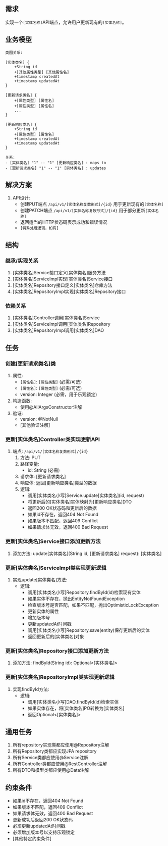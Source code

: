 ## 需求
实现一个`[实体名称]`API端点，允许用户更新现有的`[实体名称]`。

## 业务模型
```
类图关系:

[实体类名] {
    +String id
    +[其他属性类型] [其他属性名]
    +timestamp createdAt
    +timestamp updatedAt
}

[更新请求类名] {
    +[属性类型] [属性名]
    +[属性类型] [属性名]
    ...
}

[更新响应类名] {
    +String id
    +[属性类型] [属性名]
    +timestamp createdAt
    +timestamp updatedAt
}

关系:
- [实体类名] "1" -- "1" [更新响应类名] : maps to
- [更新请求类名] "1" -- "1" [实体类名] : updates
```

## 解决方案
1. API设计:
   - 创建PUT端点 `/api/v1/[实体名称复数形式]/{id}` 用于更新现有的`[实体名称]`
   - 创建PATCH端点 `/api/v1/[实体名称复数形式]/{id}` 用于部分更新`[实体名称]`
   - 返回适当的HTTP状态码表示成功和错误情况
   - `[特殊处理逻辑，如有]`

## 结构

### 继承/实现关系
1. [实体类名]Service接口定义[实体类名]服务方法
2. [实体类名]ServiceImpl实现[实体类名]Service接口
3. [实体类名]Repository接口定义[实体类名]仓库方法
4. [实体类名]RepositoryImpl实现[实体类名]Repository接口

### 依赖关系
1. [实体类名]Controller调用[实体类名]Service
2. [实体类名]ServiceImpl调用[实体类名]Repository
3. [实体类名]RepositoryImpl调用[实体类名]DAO

## 任务

### 创建[更新请求类名]类
  1. 属性:
     - `[属性名]`: `[属性类型]` (必需/可选)
     - `[属性名]`: `[属性类型]` (必需/可选)
     - version: Integer (必需，用于乐观锁定)
  2. 构造函数:
     - 使用@AllArgsConstructor注解
  3. 验证:
     - version: @NotNull
     - [其他验证注解]

### 更新[实体类名]Controller类实现更新API
  1. 端点: `/api/v1/[实体名称复数形式]/{id}`
     1. 方法: PUT
     2. 路径变量:
        - id: String (必需)
     3. 请求体: [更新请求类名]
     4. 响应体: 返回[更新响应类名]类型的数据
     5. 逻辑:
        - 调用[实体类名小写]Service.update[实体类名](id, request)
        - 将更新后的[实体类名]实体映射为[更新响应类名]DTO
        - 返回200 OK状态码和更新后的数据
        - 如果id不存在，返回404 Not Found
        - 如果版本不匹配，返回409 Conflict
        - 如果请求体无效，返回400 Bad Request

### 更新[实体类名]Service接口添加更新方法
  1. 添加方法: update[实体类名](String id, [更新请求类名] request): [实体类名]

### 更新[实体类名]ServiceImpl类实现更新逻辑
  1. 实现update[实体类名]方法:
     - 逻辑:
       - 调用[实体类名小写]Repository.findById(id)检索现有实体
       - 如果实体不存在，抛出EntityNotFoundException
       - 检查版本号是否匹配，如果不匹配，抛出OptimisticLockException
       - 更新实体的属性
       - 增加版本号
       - 更新updatedAt时间戳
       - 调用[实体类名小写]Repository.save(entity)保存更新后的实体
       - 返回更新后的[实体类名]对象

### 更新[实体类名]Repository接口添加更新方法
  1. 添加方法: findById(String id): Optional<[实体类名]>

### 更新[实体类名]RepositoryImpl类实现更新逻辑
  1. 实现findById方法:
     - 逻辑:
       - 调用[实体类名小写]DAO.findById(id)检索实体
       - 如果实体存在，将[实体类名]PO转换为[实体类名]
       - 返回Optional<[实体类名]>

## 通用任务
1. 所有repository实现类都应使用@Repository注解
2. 所有Repository类都应实现JPA repository
3. 所有Service类都应使用@Service注解
4. 所有Controller类都应使用@RestController注解
5. 所有DTO和模型类都应使用@Data注解

## 约束条件
- 如果id不存在，返回404 Not Found
- 如果版本不匹配，返回409 Conflict
- 如果请求体无效，返回400 Bad Request
- 更新成功后返回200 OK状态码
- 必须更新updatedAt时间戳
- 必须增加版本号以支持乐观锁定
- [其他特定约束条件] 